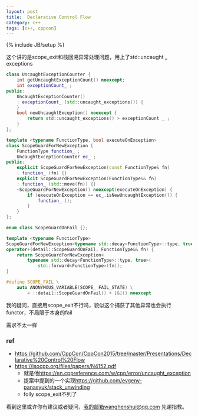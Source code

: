 ```yaml
---
layout: post
title:  Declarative Control Flow
category: c++
tags: [c++, cppcon]
---
```

{% include JB/setup %}

这个讲的是scope_exit和栈回溯异常处理问题，用上了std::uncaught _ exceptions

```c++
class UncaughtExceptionCounter {
	int getUncaughtExceptionCount() noexcept;
	int exceptionCount_ ;
public:
	UncaughtExceptionCounter()
	: exceptionCount_ (std::uncaught_exceptions()) {
	}
	bool newUncaughtException() noexcept {
		return std::uncaught_exceptions() > exceptionCount _ ;
	}
};

template <typename FunctionType, bool executeOnException>
class ScopeGuardForNewException {
	FunctionType function_ ;
	UncaughtExceptionCounter ec_ ;
public:
	explicit ScopeGuardForNewException(const FunctionType& fn)
	: function_ (fn) {}
	explicit ScopeGuardForNewException(FunctionType&& fn)
	: function_ (std::move(fn)) {}
	~ScopeGuardForNewException() noexcept(executeOnException) {
		if (executeOnException == ec_.isNewUncaughtException()) {
			function_ ();
		}
	}
};

enum class ScopeGuardOnFail {};

template <typename FunctionType>
ScopeGuardForNewException<typename std::decay<FunctionType>::type, true>
operator+(detail::ScopeGuardOnFail, FunctionType&& fn) {
	return ScopeGuardForNewException<
		typename std::decay<FunctionType>::type, true>(
			std::forward<FunctionType>(fn));
}

#define SCOPE_FAIL \
	auto ANONYMOUS_VARIABLE(SCOPE_ FAIL_STATE) \
		= ::detail::ScopeGuardOnFail() + [&]() noexcept
```



我的疑问，直接用scope_exit不行吗，貌似这个捕获了其他异常也会执行functor，不局限于本身的fail

需求不太一样



### ref

- https://github.com/CppCon/CppCon2015/tree/master/Presentations/Declarative%20Control%20Flow
- <https://isocpp.org/files/papers/N4152.pdf> 
  - 就是他<https://en.cppreference.com/w/cpp/error/uncaught_exception>
  - 提案中提到的一个实现<https://github.com/evgeny-panasyuk/stack_unwinding>
  - folly scope_exit不列了

看到这里或许你有建议或者疑问，我的邮箱wanghenshui@qq.com 先谢指教。